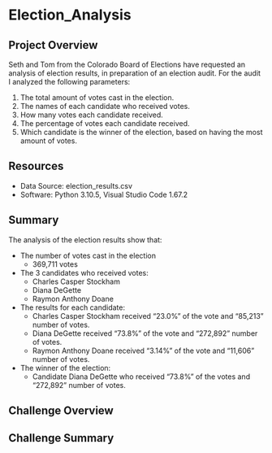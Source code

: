 # Election_Analysis

## Project Overview
Seth and Tom from the Colorado Board of Elections have requested an analysis of election results, in preparation of an election audit. For the audit I analyzed the following parameters:

1. The total amount of votes cast in the election.
2. The names of each candidate who received votes.
3. How many votes each candidate received.
4. The percentage of votes each candidate received. 
5. Which candidate is the winner of the election, based on having the most amount of votes.

## Resources
- Data Source: election_results.csv
- Software: Python 3.10.5, Visual Studio Code 1.67.2

## Summary
The analysis of the election results show that:
- The number of votes cast in the election
    - 369,711 votes
- The 3 candidates who received votes:
    - Charles Casper Stockham
    - Diana DeGette
    - Raymon Anthony Doane
- The results for each candidate:
    - Charles Casper Stockham received “23.0%” of the vote and “85,213” number of votes.
    - Diana DeGette received “73.8%” of the vote and “272,892” number of votes.
    - Raymon Anthony Doane received “3.14%” of the vote and “11,606” number of votes.
- The winner of the election:
    - Candidate Diana DeGette who received “73.8%” of the votes and “272,892” number of votes.

## Challenge Overview


## Challenge Summary
